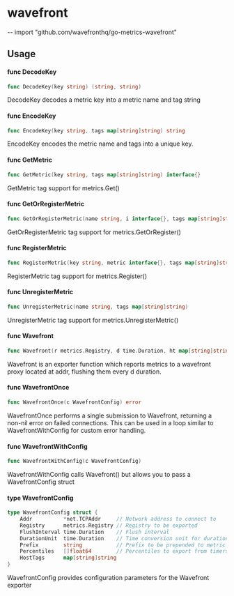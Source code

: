 # wavefront
--
    import "github.com/wavefronthq/go-metrics-wavefront"


## Usage

#### func  DecodeKey

```go
func DecodeKey(key string) (string, string)
```
DecodeKey decodes a metric key into a metric name and tag string

#### func  EncodeKey

```go
func EncodeKey(key string, tags map[string]string) string
```
EncodeKey encodes the metric name and tags into a unique key.

#### func  GetMetric

```go
func GetMetric(key string, tags map[string]string) interface{}
```
GetMetric tag support for metrics.Get()

#### func  GetOrRegisterMetric

```go
func GetOrRegisterMetric(name string, i interface{}, tags map[string]string) interface{}
```
GetOrRegisterMetric tag support for metrics.GetOrRegister()

#### func  RegisterMetric

```go
func RegisterMetric(key string, metric interface{}, tags map[string]string)
```
RegisterMetric tag support for metrics.Register()

#### func  UnregisterMetric

```go
func UnregisterMetric(name string, tags map[string]string)
```
UnregisterMetric tag support for metrics.UnregisterMetric()

#### func  Wavefront

```go
func Wavefront(r metrics.Registry, d time.Duration, ht map[string]string, prefix string, addr *net.TCPAddr)
```
Wavefront is an exporter function which reports metrics to a wavefront proxy
located at addr, flushing them every d duration.

#### func  WavefrontOnce

```go
func WavefrontOnce(c WavefrontConfig) error
```
WavefrontOnce performs a single submission to Wavefront, returning a non-nil
error on failed connections. This can be used in a loop similar to
WavefrontWithConfig for custom error handling.

#### func  WavefrontWithConfig

```go
func WavefrontWithConfig(c WavefrontConfig)
```
WavefrontWithConfig calls Wavefront() but allows you to pass a WavefrontConfig
struct

#### type WavefrontConfig

```go
type WavefrontConfig struct {
	Addr          *net.TCPAddr     // Network address to connect to
	Registry      metrics.Registry // Registry to be exported
	FlushInterval time.Duration    // Flush interval
	DurationUnit  time.Duration    // Time conversion unit for durations
	Prefix        string           // Prefix to be prepended to metric names
	Percentiles   []float64        // Percentiles to export from timers and histograms
	HostTags      map[string]string
}
```

WavefrontConfig provides configuration parameters for the Wavefront exporter
